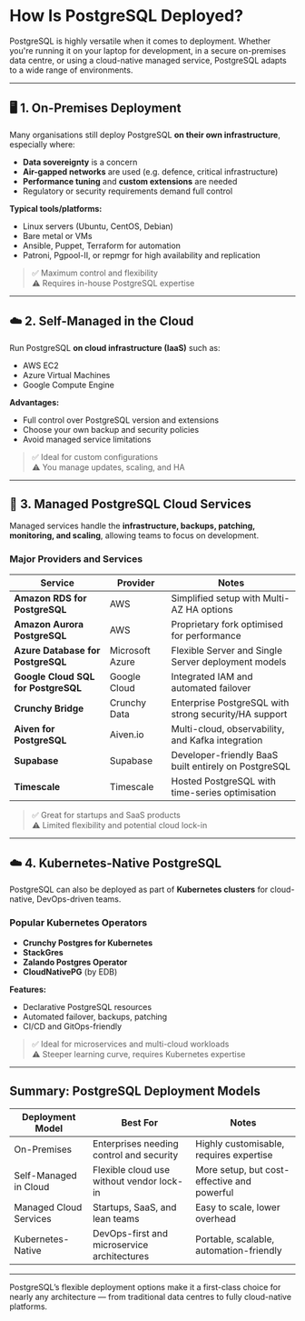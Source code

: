 # How Is PostgreSQL Deployed?

PostgreSQL is highly versatile when it comes to deployment. Whether you're running it on your laptop for development, in a secure on-premises data centre, or using a cloud-native managed service, PostgreSQL adapts to a wide range of environments.

---

## 🖥️ 1. On-Premises Deployment

Many organisations still deploy PostgreSQL **on their own infrastructure**, especially where:

- **Data sovereignty** is a concern  
- **Air-gapped networks** are used (e.g. defence, critical infrastructure)  
- **Performance tuning** and **custom extensions** are needed  
- Regulatory or security requirements demand full control  

**Typical tools/platforms:**

- Linux servers (Ubuntu, CentOS, Debian)
- Bare metal or VMs
- Ansible, Puppet, Terraform for automation
- Patroni, Pgpool-II, or repmgr for high availability and replication

> ✅ Maximum control and flexibility  
> ⚠️ Requires in-house PostgreSQL expertise

---

## ☁️ 2. Self-Managed in the Cloud

Run PostgreSQL **on cloud infrastructure (IaaS)** such as:

- AWS EC2
- Azure Virtual Machines
- Google Compute Engine

**Advantages:**

- Full control over PostgreSQL version and extensions  
- Choose your own backup and security policies  
- Avoid managed service limitations  

> ✅ Ideal for custom configurations  
> ⚠️ You manage updates, scaling, and HA

---

## 🔧 3. Managed PostgreSQL Cloud Services

Managed services handle the **infrastructure, backups, patching, monitoring, and scaling**, allowing teams to focus on development.

### Major Providers and Services

| Service                             | Provider         | Notes                                                   |
|-------------------------------------|------------------|----------------------------------------------------------|
| **Amazon RDS for PostgreSQL**       | AWS              | Simplified setup with Multi-AZ HA options               |
| **Amazon Aurora PostgreSQL**        | AWS              | Proprietary fork optimised for performance              |
| **Azure Database for PostgreSQL**   | Microsoft Azure  | Flexible Server and Single Server deployment models     |
| **Google Cloud SQL for PostgreSQL** | Google Cloud     | Integrated IAM and automated failover                   |
| **Crunchy Bridge**                  | Crunchy Data     | Enterprise PostgreSQL with strong security/HA support   |
| **Aiven for PostgreSQL**            | Aiven.io         | Multi-cloud, observability, and Kafka integration       |
| **Supabase**                        | Supabase         | Developer-friendly BaaS built entirely on PostgreSQL    |
| **Timescale**                       | Timescale        | Hosted PostgreSQL with time-series optimisation         |

> ✅ Great for startups and SaaS products  
> ⚠️ Limited flexibility and potential cloud lock-in

---

## ☁️ 4. Kubernetes-Native PostgreSQL

PostgreSQL can also be deployed as part of **Kubernetes clusters** for cloud-native, DevOps-driven teams.

### Popular Kubernetes Operators

- **Crunchy Postgres for Kubernetes**
- **StackGres**
- **Zalando Postgres Operator**
- **CloudNativePG** (by EDB)

**Features:**

- Declarative PostgreSQL resources
- Automated failover, backups, patching
- CI/CD and GitOps-friendly

> ✅ Ideal for microservices and multi-cloud workloads  
> ⚠️ Steeper learning curve, requires Kubernetes expertise

---

## Summary: PostgreSQL Deployment Models

| Deployment Model         | Best For                                         | Notes                                          |
|--------------------------|--------------------------------------------------|------------------------------------------------|
| On-Premises              | Enterprises needing control and security         | Highly customisable, requires expertise        |
| Self-Managed in Cloud    | Flexible cloud use without vendor lock-in        | More setup, but cost-effective and powerful    |
| Managed Cloud Services   | Startups, SaaS, and lean teams                   | Easy to scale, lower overhead                  |
| Kubernetes-Native        | DevOps-first and microservice architectures      | Portable, scalable, automation-friendly        |

---

PostgreSQL’s flexible deployment options make it a first-class choice for nearly any architecture — from traditional data centres to fully cloud-native platforms.

